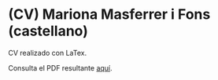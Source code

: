 # (CV) Mariona Masferrer i Fons (castellano)

CV realizado con LaTex. 

Consulta el PDF resultante [aquí](https://github.com/marionamasferrer/CV_ES/blob/master/CV_ES/(CV)Mariona%20Masferrer_ES.pdf). 
